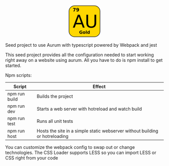 <p align="center">
    <img src="./src/images/aurum.png" width="100" height="100">
</p>
Seed project to use Aurum with typescript powered by Webpack and jest

This seed project provides all the configuration needed to start working right away on a website using aurum.
All you have to do is npm install to get started.

Npm scripts:

| Script        | Effect                                                                       |
| ------------- | ---------------------------------------------------------------------------- |
| npm run build | Builds the project                                                           |
| npm run dev   | Starts a web server with hotreload and watch build                           |
| npm run test  | Runs all unit tests                                                          |
| npm run host  | Hosts the site in a simple static webserver without building or hotreloading |

You can customize the webpack config to swap out or change technologies. The CSS Loader supports LESS so you can import LESS or CSS right from your code
